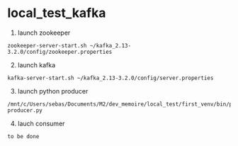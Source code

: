 # local_test_kafka

1. launch zookeeper
```
zookeeper-server-start.sh ~/kafka_2.13-3.2.0/config/zookeeper.properties
```
2. launch kafka
```
kafka-server-start.sh ~/kafka_2.13-3.2.0/config/server.properties
```
3. launch python producer
```
/mnt/c/Users/sebas/Documents/M2/dev_memoire/local_test/first_venv/bin/python3 producer.py
```

4. lauch consumer
```
to be done
```
